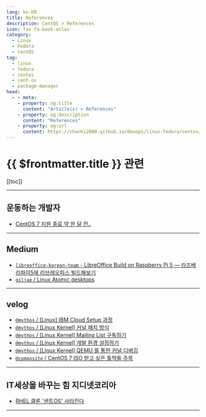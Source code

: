 ```yaml
---
lang: ko-KR
title: References
description: CentOS > References
icon: fas fa-book-atlas
category:
  - Linux
  - Fedora
  - CentOS
tag:
  - linux
  - fedora
  - centos
  - cent-os
  - package-manager
head:
  - - meta:
    - property: og:title
      content: "Article(s) > References"
    - property: og:description
      content: "References"
    - property: og:url
      content: https://chanhi2000.github.io/devops/linux-fedora/centos/references.html
---
```


# {{ $frontmatter.title }} 관련

[[toc]]

---

## 운동하는 개발자

- [CentOS 7 지원 종료 약 한 달 전..](https://singo112ok.tistory.com/273)

---

## <FontIcon icon="fa-brands fa-medium"/>Medium

- [`libreoffice-korean-team` - LibreOffice Build on Raspberry Pi 5 — 라즈베리파이5에 리브레오피스 빌드해보기](https://medium.com/libreoffice-korean-team/libreoffice-build-on-raspberry-pi-5-%EB%9D%BC%EC%A6%88%EB%B2%A0%EB%A6%AC%ED%8C%8C%EC%9D%B45%EC%97%90-%EB%A6%AC%EB%B8%8C%EB%A0%88%EC%98%A4%ED%94%BC%EC%8A%A4-%EB%B9%8C%EB%93%9C%ED%95%B4%EB%B3%B4%EA%B8%B0-cd554629d2db)
- [`giljae` / Linux Atomic desktops](https://giljae.medium.com/linux-atomic-desktops-ec7aa2756774?source=rss-bb87e9e8047d------2)

<!-- END: medium -->

---

## <FontIcon icon="iconfont icon-velog"/>velog

- [`@mythos` / \[Linux\] IBM Cloud Setup 과정](https://velog.io/@mythos/Cloud-IBM-Cloud-Setup-%EA%B3%BC%EC%A0%95)
- [`@mythos` / \[Linux Kernel\] 커널 패치 방식](https://velog.io/@mythos/Linux-Kernel-%EC%BB%A4%EB%84%90-%ED%8C%A8%EC%B9%98-%EB%B0%A9%EC%8B%9D)
- [`@mythos` / \[Linux Kernel\] Mailing List 구독하기](https://velog.io/@mythos/Linux-Kernel-Mailing-List-%EA%B5%AC%EB%8F%85%ED%95%98%EA%B8%B0)
- [`@mythos` / \[Linux Kernel\] 개발 환경 설정하기](https://velog.io/@mythos/Linux-Kernel-%EA%B0%9C%EB%B0%9C-%ED%99%98%EA%B2%BD-%EC%84%A4%EC%A0%95%ED%95%98%EA%B8%B0)
- [`@mythos` / [Linux Kernel] QEMU 를 통한 커널 디버깅](https://velog.io/@mythos/Linux-Kernel-QEMU-%EB%A5%BC-%ED%86%B5%ED%95%9C-%EC%BB%A4%EB%84%90-%EB%94%94%EB%B2%84%EA%B9%85)
- [`@composite` / CentOS 7 ISO 받고 싶은 틀딱들 주목](https://velog.io/@composite/CentOS-7-ISO-%EB%B0%9B%EA%B3%A0-%EC%8B%B6%EC%9D%80-%ED%8B%80%EB%94%B1%EB%93%A4-%EC%A3%BC%EB%AA%A9)

<!-- END: velog.io -->

---

## IT세상을 바꾸는 힘 지디넷코리아

- [RHEL 클론 '센트OS' 사라진다](https://zdnet.co.kr/view/?no=20201209151925)

---

<TagLinks />